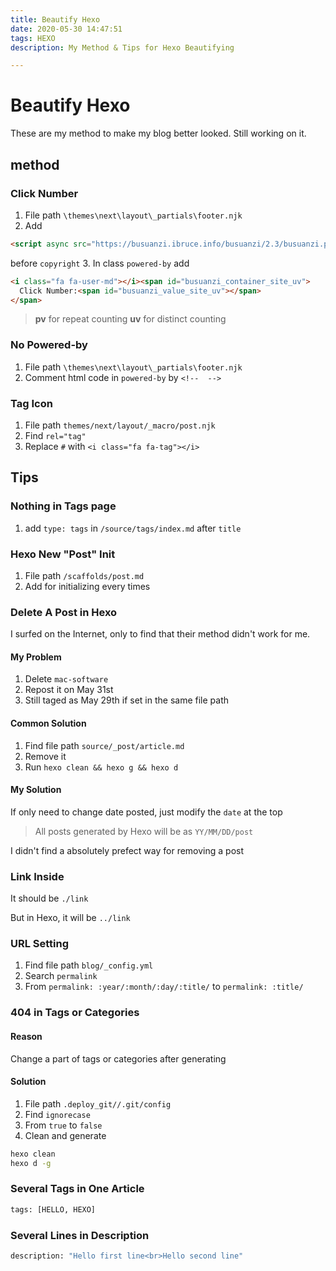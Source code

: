 ```yaml
---
title: Beautify Hexo
date: 2020-05-30 14:47:51
tags: HEXO
description: My Method & Tips for Hexo Beautifying

---
```


# Beautify Hexo

These are my method to make my blog better looked.
Still working on it.

## method

### Click Number

1. File path `\themes\next\layout\_partials\footer.njk`
2. Add
```html
<script async src="https://busuanzi.ibruce.info/busuanzi/2.3/busuanzi.pure.mini.js"></script>
```
before `copyright`
3. In class `powered-by` add
```html
<i class="fa fa-user-md"></i><span id="busuanzi_container_site_uv">
  Click Number:<span id="busuanzi_value_site_uv"></span>
</span>
```

> **pv** for repeat counting
> **uv** for distinct counting

### No Powered-by

1. File path `\themes\next\layout\_partials\footer.njk`
2. Comment html code in `powered-by` by `<!--  -->`

### Tag Icon

1. File path `themes/next/layout/_macro/post.njk`
2. Find `rel="tag"`
3. Replace `#` with `<i class="fa fa-tag"></i>`

## Tips

### Nothing in Tags page

1. add `type: tags` in `/source/tags/index.md` after `title`

### Hexo New "Post" Init

1. File path `/scaffolds/post.md`
2. Add for initializing every times

### Delete A Post in Hexo

I surfed on the Internet, only to find that their method didn't work for me.

#### My Problem

1. Delete `mac-software`
2. Repost it on May 31st
3. Still taged as May 29th if set in the same file path

#### Common Solution

1. Find file path `source/_post/article.md`
2. Remove it
3. Run `hexo clean && hexo g && hexo d`

#### My Solution

If only need to change date posted, just modify the `date` at the top

> All posts generated by Hexo will be as `YY/MM/DD/post`

I didn't find a absolutely prefect way for removing a post

### Link Inside

It should be `./link`

But in Hexo, it will be `../link`

### URL Setting

1. Find file path `blog/_config.yml`
2. Search `permalink`
3. From `permalink: :year/:month/:day/:title/` to `permalink: :title/`

### 404 in Tags or Categories

#### Reason

Change a part of tags or categories after generating

#### Solution

1. File path `.deploy_git//.git/config`
2. Find `ignorecase`
3. From `true` to `false`
4. Clean and generate
```bash
hexo clean
hexo d -g
```

### Several Tags in One Article

```bash
tags: [HELLO, HEXO]
```

### Several Lines in Description

```bash
description: "Hello first line<br>Hello second line"
```
